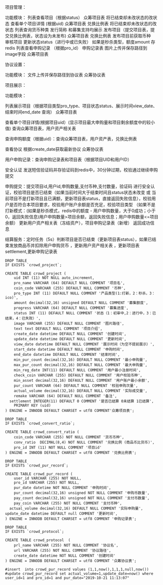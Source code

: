 项目管理：               

  功能模块：
    列表查看项目（根据status）  众筹项目表    将已结束却未改状态的改状态
    查看单个项目详情  (根据uid)  众筹项目表 兑换比例表    将已结束却未改状态的改状态
    列表查询货币种类    发行简称 和募集支持均展示
    发布项目（提交项目表，提交兑换比例表，状态设为未发布)     众筹项目表 兑换比例表
    发布项目前获取币种   
    审核项目   更新状态status（进行中或已失败）   如果是秒杀类型，额度amount 存redis
    列表查看申购记录  （根据pro_id） 申购记录表
    图片上传并保存路径到image字段  众筹项目表




协议设置：

   

  功能模块：
  文件上传并保存路径到协议表  众筹协议表


项目展示：
 
   功能模块：

   列表展示项目（根据项目类型pro_type、项目状态status、展示时间view_date、结束时间end_date 查询）    众筹项目表

   查看单个项目详情(根据项目uid）(显示项目最大申购量和项目剩余额度中的较小值)  查询众筹项目表，用户资产相关表

   查询申购额度（根据uid）：查询众筹项目表，用户资产表，兑换比例表

   查看协议  根据create_date获取最新协议  众筹协议表

   用户申购记录：查询申购记录表和项目表（根据项目UID和用户ID）

   安全认证  发送短信验证码并存验证码到redis中，30分钟过期，校验通过继续申购提交

   申购提交：提交项目id,用户id,申购数量,支付币种,支付数量，验证码   进行安全认证，校验项目是否已结束（如果当前时间大于结束时间且status状态未改变 或 当前项目不是打新项目且已满额，更新项目表status，直接返回失败信息），校验用户是否符合本项目要求，校验用户账户余额是否充足，校验项目类型
    （如果不是打新模式：(如果是秒杀模式，redis中的额度 - 用户申购数量，大于0成功；小于0，返回失败信息)用户申购数量>项目余额，返回失败信息；用户申购数量<=项目余额） 
       更新用户资产相关表（冻结资产），项目申购记录表（新增）   返回成功信息


  结算服务：定时任务（5s）判断项目是否已结束（更新项目表status），如果已结束发放商品币并扣除用户申购货币 ，更新用户资产相关表 ，更新项目表settlement,更新申购记录表

 

 
```
DROP TABLE
IF EXISTS `crowd_project`;

CREATE TABLE crowd_project (
	uid INT (11) NOT NULL auto_increment,
	pro_name VARCHAR (64) DEFAULT NULL COMMENT '项目名',
	coin_code VARCHAR (255) DEFAULT NULL COMMENT '币种',
	pro_type INT (11) DEFAULT NULL COMMENT '产品类型(1:打新，2：秒杀，3：ico)',
	amount decimal(32,16) unsigned DEFAULT NULL COMMENT '募集额度',
	progress VARCHAR (64) DEFAULT NULL COMMENT '募集进度',
	status INT (11) DEFAULT NULL COMMENT '状态（1：初审中,2：进行中，3：已结束，4：已失败）',
	image VARCHAR (255) DEFAULT NULL COMMENT '图片路径',
	text text DEFAULT NULL COMMENT '项目介绍',
	create_date datetime DEFAULT NULL COMMENT '创建时间',
	update_date datetime DEFAULT NULL COMMENT '更新时间',
	view_date datetime DEFAULT NULL COMMENT '展示时间（为空不提前展示）',
	start_date datetime DEFAULT NULL COMMENT '申购时间',
	end_date datetime DEFAULT NULL COMMENT '结束时间',
	min_pur_count decimal(32,16) DEFAULT NULL COMMENT '最小申购量',
	max_pur_count decimal(32,16) DEFAULT NULL COMMENT '最大申购量',
	min_reg_date INT(11) DEFAULT NULL COMMENT '用户最小注册时间',
	check_coin VARCHAR (255) DEFAULT NULL COMMENT '用户校验币种',
	min_asset decimal(32,16) DEFAULT NULL COMMENT '用户账户最小余额',
	pur_count VARCHAR (64) DEFAULT NULL COMMENT '校验申购次量',
	actual_volume decimal(32,16) DEFAULT NULL COMMENT '实际成交量',
	remake VARCHAR (64) DEFAULT NULL COMMENT '备注',
  settlement INTEGER(11) DEFAULT 0 COMMENT '是否已结算 0未结算 1已结算',
	PRIMARY KEY (uid)
) ENGINE = INNODB DEFAULT CHARSET = utf8 COMMENT'众筹项目表';

DROP TABLE
IF EXISTS `crowd_convert_ratio`;

CREATE TABLE crowd_convert_ratio (
	coin_code VARCHAR (255) NOT NULL COMMENT '货币币种',
	conv_ratio  DECIMAL(8,4) NOT NULL COMMENT '兑换比例 (商品币比货币)',
	pro_id INT (11) NOT NULL COMMENT '项目id'
) ENGINE = INNODB DEFAULT CHARSET = utf8 COMMENT '兑换比例表';

DROP TABLE
IF EXISTS `crowd_pur_record`;

CREATE TABLE crowd_pur_record (
	user_id VARCHAR (255) NOT NULL,
	pro_id VARCHAR (255) NOT NULL,
	pur_date datetime NOT NULL COMMENT '申购时间',
	pur_count decimal(32,16) unsigned NOT NULL COMMENT '申购币数量',
	pay_count decimal(32,16) unsigned NOT NULL COMMENT '支付币数量',
	pay_coin VARCHAR (255) NOT NULL COMMENT '支付币种',
  actual_volume decimal(32,16) DEFAULT NULL COMMENT '实际申购量',
update_date datetime DEFAULT null COMMENT '更新时间',
) ENGINE = INNODB DEFAULT CHARSET = utf8 COMMENT '申购记录表';

DROP TABLE
IF EXISTS `crowd_protocol`;

CREATE TABLE crowd_protocol  (
	prl_name VARCHAR (255) NOT NULL COMMENT '协议名',
	url VARCHAR (255) NOT NULL COMMENT '协议路径',
	create_date datetime NOT NULL COMMENT '创建时间'
) ENGINE = INNODB DEFAULT CHARSET = utf8 COMMENT '众筹协议表';

#insert  into crowd_pur_record values (1,1,now(),1,1,1,null,now())
#update crowd_pur_record set actual_volume=1,update_date=now() where user_id=1 and pro_id=1 and pur_date="2019-10-21 11:13:07"
```